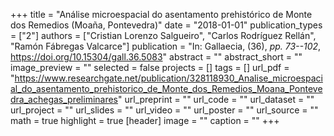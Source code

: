 +++
title = "Análise microespacial do asentamento prehistórico de Monte dos Remedios (Moaña, Pontevedra)"
date = "2018-01-01"
publication_types = ["2"]
authors = ["Cristian Lorenzo Salgueiro", "Carlos Rodríguez Rellán", "Ramón Fábregas Valcarce"]
publication = "In: Gallaecia, (36), _pp. 73--102_, https://doi.org/10.15304/gall.36.5083"
abstract = ""
abstract_short = ""
image_preview = ""
selected = false
projects = []
tags = []
url_pdf = "https://www.researchgate.net/publication/328118930_Analise_microespacial_do_asentamento_prehistorico_de_Monte_dos_Remedios_Moana_Pontevedra_achegas_preliminares"
url_preprint = ""
url_code = ""
url_dataset = ""
url_project = ""
url_slides = ""
url_video = ""
url_poster = ""
url_source = ""
math = true
highlight = true
[header]
image = ""
caption = ""
+++
